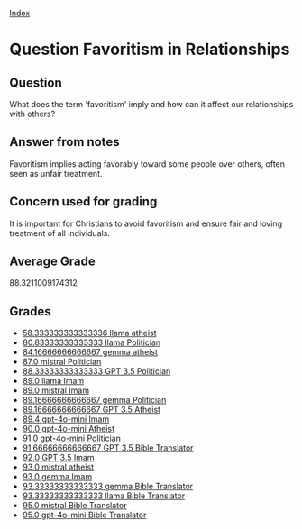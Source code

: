
[Index](../../index.md)
# Question Favoritism in Relationships
## Question
What does the term 'favoritism' imply and how can it affect our relationships with others?

## Answer from notes
Favoritism implies acting favorably toward some people over others, often seen as unfair treatment.

## Concern used for grading
It is important for Christians to avoid favoritism and ensure fair and loving treatment of all individuals.

## Average Grade
88.3211009174312

## Grades
 * [58.333333333333336 llama atheist](../answers/llama_atheist/Favoritism_in_Relationships.md)
 * [80.83333333333333 llama Politician](../answers/llama_Politician/Favoritism_in_Relationships.md)
 * [84.16666666666667 gemma atheist](../answers/gemma_atheist/Favoritism_in_Relationships.md)
 * [87.0 mistral Politician](../answers/mistral_Politician/Favoritism_in_Relationships.md)
 * [88.33333333333333 GPT 3.5 Politician](../answers/GPT_3.5_Politician/Favoritism_in_Relationships.md)
 * [89.0 llama Imam](../answers/llama_Imam/Favoritism_in_Relationships.md)
 * [89.0 mistral Imam](../answers/mistral_Imam/Favoritism_in_Relationships.md)
 * [89.16666666666667 gemma Politician](../answers/gemma_Politician/Favoritism_in_Relationships.md)
 * [89.16666666666667 GPT 3.5 Atheist](../answers/GPT_3.5_Atheist/Favoritism_in_Relationships.md)
 * [89.4 gpt-4o-mini Imam](../answers/gpt-4o-mini_Imam/Favoritism_in_Relationships.md)
 * [90.0 gpt-4o-mini Atheist](../answers/gpt-4o-mini_Atheist/Favoritism_in_Relationships.md)
 * [91.0 gpt-4o-mini Politician](../answers/gpt-4o-mini_Politician/Favoritism_in_Relationships.md)
 * [91.66666666666667 GPT 3.5 Bible Translator](../answers/GPT_3.5_Bible_Translator/Favoritism_in_Relationships.md)
 * [92.0 GPT 3.5 Imam](../answers/GPT_3.5_Imam/Favoritism_in_Relationships.md)
 * [93.0 mistral atheist](../answers/mistral_atheist/Favoritism_in_Relationships.md)
 * [93.0 gemma Imam](../answers/gemma_Imam/Favoritism_in_Relationships.md)
 * [93.33333333333333 gemma Bible Translator](../answers/gemma_Bible_Translator/Favoritism_in_Relationships.md)
 * [93.33333333333333 llama Bible Translator](../answers/llama_Bible_Translator/Favoritism_in_Relationships.md)
 * [95.0 mistral Bible Translator](../answers/mistral_Bible_Translator/Favoritism_in_Relationships.md)
 * [95.0 gpt-4o-mini Bible Translator](../answers/gpt-4o-mini_Bible_Translator/Favoritism_in_Relationships.md)
